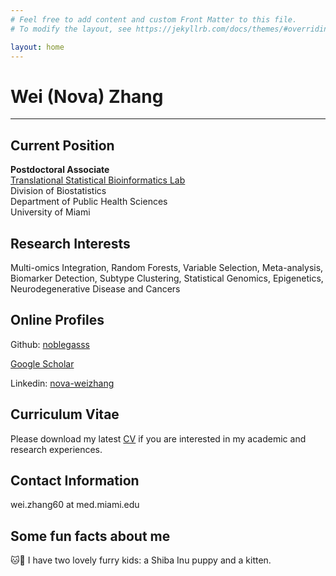 ```yaml
---
# Feel free to add content and custom Front Matter to this file.
# To modify the layout, see https://jekyllrb.com/docs/themes/#overriding-theme-defaults

layout: home
---
```


<h1>Wei (Nova) Zhang</h1>

-----------------------

<h2>Current Position</h2>

**Postdoctoral Associate** <br />
[Translational Statistical Bioinformatics Lab](https://transbioinfolab.org/) <br />
Division of Biostatistics <br />
Department of Public Health Sciences <br />
University of Miami 

<h2>Research Interests</h2>

Multi-omics Integration, Random Forests, Variable Selection, Meta-analysis, Biomarker Detection, Subtype Clustering,
Statistical Genomics, Epigenetics, Neurodegenerative Disease and Cancers


<h2>Online Profiles</h2>

Github: [noblegasss](https://github.com/noblegasss)

[Google Scholar](https://scholar.google.com/citations?user=BRtsZUAAAAAJ&hl=en)

Linkedin: [nova-weizhang](http://linkedin.com/in/nova-weizhang)


<h2>Curriculum Vitae</h2>

Please download my latest [CV](http://noblegasss.github.io/assets/WZ_CV241111.pdf)
if you are interested in my academic and research experiences.

<h2>Contact Information</h2>

wei.zhang60 at med.miami.edu

<h2>Some fun facts about me</h2> 

🐱🐶 I have two lovely furry kids: a Shiba Inu puppy and a kitten.

